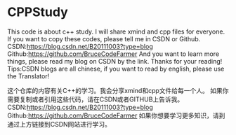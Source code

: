 # CPPStudy
This code is about c++ study. I will share xmind and cpp files for everyone.
If you want to copy these codes, please tell me in CSDN or Github.
CSDN:https://blog.csdn.net/B20111003?type=blog
Github:https://github.com/BruceCodeFarmer
And you want to learn more things, please read my blog on CSDN by the link. Thanks for your reading!
Tips:CSDN blogs are all chinese, if you want to read by english, please use the Translator!

这个仓库的内容有关C++的学习。我会分享xmind和cpp文件给每一个人。
如果你需要复制或者引用这些代码，请在CSDN或者GITHUB上告诉我。
CSDN:https://blog.csdn.net/B20111003?type=blog
Github:https://github.com/BruceCodeFarmer
如果你想要学习更多知识，请到通过上方链接到CSDN网站进行学习。
